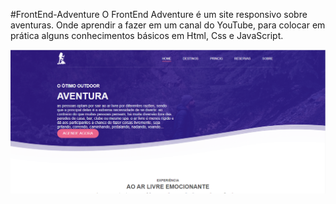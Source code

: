 #FrontEnd-Adventure
O FrontEnd Adventure é um site responsivo sobre aventuras. Onde aprendir a fazer em um canal do YouTube, para colocar em prática alguns conhecimentos básicos em Html, Css e JavaScript.


![printfront](https://github.com/jhongomes/FrontEnd-Adventure/blob/master/printfront.png)


